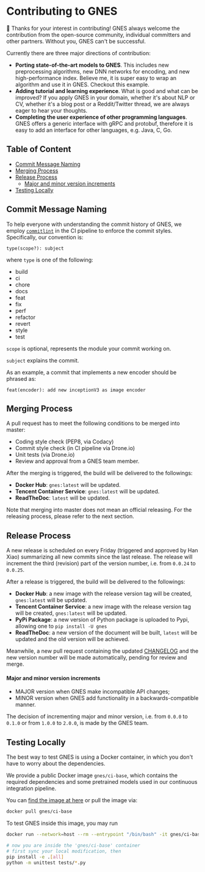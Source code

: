 # Contributing to GNES

🙇 Thanks for your interest in contributing! GNES always welcome the contribution from the open-source community, individual committers and other partners. Without you, GNES can't be successful.

Currently there are three major directions of contribution:
- **Porting state-of-the-art models to GNES**. This includes new preprocessing algorithms, new DNN networks for encoding, and new high-performance index. Believe me, it is super easy to wrap an algorithm and use it in GNES. Checkout this example.
- **Adding tutorial and learning experience**. What is good and what can be improved? If you apply GNES in your domain, whether it's about NLP or CV, whether it's a blog post or a Reddit/Twitter thread, we are always eager to hear your thoughts.
- **Completing the user experience of other programming languages**. GNES offers a generic interface with gRPC and protobuf, therefore it is easy to add an interface for other languages, e.g. Java, C, Go. 

## Table of Content

* [Commit Message Naming](#commit-message-naming)
* [Merging Process](#merging-process)
* [Release Process](#release-process)
  - [Major and minor version increments](#major-and-minor-version-increments)
* [Testing Locally](#testing-locally)
  
## Commit Message Naming

To help everyone with understanding the commit history of GNES, we employ [`commitlint`](https://commitlint.js.org/#/) in the CI pipeline to enforce the commit styles. Specifically, our convention is:

```text
type(scope?): subject
```

where `type` is one of the following:

- build
- ci
- chore
- docs
- feat
- fix
- perf
- refactor
- revert
- style
- test

`scope` is optional, represents the module your commit working on.

`subject` explains the commit.

As an example, a commit that implements a new encoder should be phrased as:
```text
feat(encoder): add new inceptionV3 as image encoder
``` 

## Merging Process

A pull request has to meet the following conditions to be merged into master:

- Coding style check (PEP8, via Codacy)
- Commit style check (in CI pipeline via Drone.io)
- Unit tests (via Drone.io)
- Review and approval from a GNES team member.

After the merging is triggered, the build will be delivered to the followings:

- **Docker Hub**: `gnes:latest` will be updated.
- **Tencent Container Service**: `gnes:latest` will be updated.
- **ReadTheDoc**: `latest` will be updated.

Note that merging into master does not mean an official releasing. For the releasing process, please refer to the next section.

## Release Process

A new release is scheduled on every Friday (triggered and approved by Han Xiao) summarizing all new commits since the last release. The release will increment the third (revision) part of the version number, i.e. from `0.0.24` to `0.0.25`.

After a release is triggered, the build will be delivered to the followings:

- **Docker Hub**: a new image with the release version tag will be created, `gnes:latest` will be updated.
- **Tencent Container Service**: a new image with the release version tag will be created, `gnes:latest` will be updated.
- **PyPi Package**: a new version of Python package is uploaded to Pypi, allowing one to `pip install -U gnes` 
- **ReadTheDoc**: a new version of the document will be built, `latest` will be updated and the old version will be achieved.

Meanwhile, a new pull request containing the updated [CHANGELOG](./CHANGELOG.md) and the new version number will be made automatically, pending for review and merge.

#### Major and minor version increments

- MAJOR version when GNES make incompatible API changes;
- MINOR version when GNES add functionality in a backwards-compatible manner.

The decision of incrementing major and minor version, i.e. from `0.0.0` to `0.1.0` or from `1.0.0` to `2.0.0`, is made by the GNES team.

## Testing Locally

The best way to test GNES is using a Docker container, in which you don't have to worry about the dependencies.

We provide a public Docker image `gnes/ci-base`, which contains the required dependencies and some pretrained models used in our continuous integration pipeline.

You can [find the image at here](https://cloud.docker.com/u/gnes/repository/docker/gnes/ci-base) or pull the image via:
```bash
docker pull gnes/ci-base
```

To test GNES inside this image, you may run

```bash
docker run --network=host --rm --entrypoint "/bin/bash" -it gnes/ci-base

# now you are inside the 'gnes/ci-base' container
# first sync your local modification, then
pip install -e .[all]
python -m unittest tests/*.py
``` 